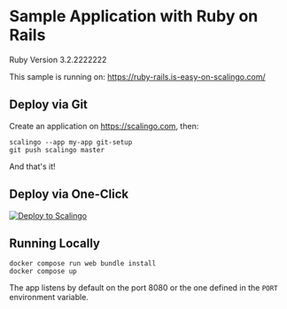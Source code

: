 # Sample Application with Ruby on Rails

Ruby Version 3.2.2222222

This sample is running on: https://ruby-rails.is-easy-on-scalingo.com/

## Deploy via Git

Create an application on https://scalingo.com, then:

```shell
scalingo --app my-app git-setup
git push scalingo master
```

And that's it!

## Deploy via One-Click

[![Deploy to Scalingo](https://cdn.scalingo.com/deploy/button.svg)](https://dashboard.scalingo.com/create/app?source=https://github.com/Scalingo/sample-ruby-rails#master)

## Running Locally

```shell
docker compose run web bundle install
docker compose up
```

The app listens by default on the port 8080 or the one defined in the `PORT`
environment variable.
